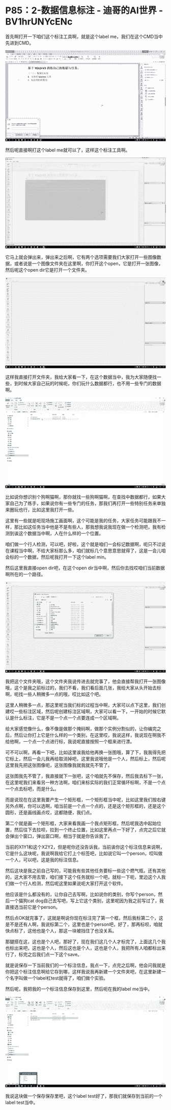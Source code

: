 # P85：2-数据信息标注 - 迪哥的AI世界 - BV1hrUNYcENc

首先啊打开一下咱们这个标注工具啊，就是这个label me，我们在这个CMD当中先进到CMD。

![](img/f352ce767114bbdaf444943b2c65ac44_1.png)

然后呢直接啊打这个label me就可以了，这样这个标注工具啊。

![](img/f352ce767114bbdaf444943b2c65ac44_3.png)

它马上就会弹出来，弹出来之后啊，它有两个选项需要我们大家打开一些图像数据，或者说是一个图像文件夹在这里啊，你打开这个open，它是打开一张图像，然后呢这个open dir它是打开一个文件夹。



![](img/f352ce767114bbdaf444943b2c65ac44_5.png)

这样我直接打开文件夹，我给大家看一下，在这个数据当中，我为大家随便找一些，到时候大家自己玩的时候呃，你们玩什么数据都行，也不用一些专门的数据啊。



![](img/f352ce767114bbdaf444943b2c65ac44_7.png)

比如说你想识别个狗啊猫啊，那你就找一些狗啊猫啊，在查找中数据都行，如果大家自己为了练手，如果说你有一些专门的任务，那我们再打开一些特别任务来单独来圈玩也行，比如这里我打开一些。

这里有一些就是呃现场施工画面啊，这个可能是我的任务，大家任务可能跟我不一样，那比如这任务当中他是不是有些人，那我想我说我现在做一个检测吧，我有检测到诶这个数据当中啊，人在什么样的一个位置。

咱们做一个行人检测，可以吧，好啦，这个就是咱们一会标记数据啊，呃只不过说在课程当中啊，不给大家标那么多，咱们就标几个意思意思就得了，这是一会儿咱会标的一个数据，然后呢我打开一下这个label min。

然后这里我直接open dir吧，在这个open dir当中啊，然后你去找哎咱们当前数据啊所在的一个路径。



![](img/f352ce767114bbdaf444943b2c65ac44_9.png)

我把这个文件夹哦，这个文件夹我说传进去就完事了，他会直接帮我打开一张图像哦，这个是我之前标过的，我们不看，我们看后面几张，我给大家从头开始去标啊，呃找一些人稍微多一点的哦，哎比如这个吧。

这里人稍微多一点，那这里呢当我们标的过程当中啊，大家可以点下这里，我们创建哎一些标注区域，然后呢创建标注区域啊，大家可以看一下，一开始的时候它默认是什么标注，它是不是一个点一个点要连成一个区域啊。

给大家感觉像什么，像不像是做那个掩码啊，做那个实例分割似的，让你编完之后，然后让你打上它是什么样的一个类别，在这里哎，我说这样，我说现在啊我不给他啊，一个点一个点进行标，我说呢直接按照一个框来进行漂。

可不可以啊，再看一下吧，比如这里诶我给他再换一张图哦，算了下，我我得先把它标上，然后一会儿我再给取消掉吧，这里我说哦他是一个人，然后标上，然后呢这里我先把这张图像呃，这张图像我就我就先不管了。

这张图我先不管了，我直接就下一张吧，这个咱就先不保存，然后我去标下一张，在这里呢我们来看另一种方法啊，咱们来标实际的我们正常循环标啊，不是一个点一个点去标吧，而是什么。

而是说现在在这里我要产生一个矩形框，一个矩形框当中呢，比如这里我们按右键另外点啊，你可以选啊，咱当前是一个点一个点的，还是这个矩形框的，还是这个圆形，还是画线画点哎，这都随便，我们点。

第二个就是画一个矩形框，大家来看我画一个我点矩形框，然后呢我选中起始位置，然后往下去拉呗，拉到一个终止位置，比如这里再点一下好了，点完之后它就会弹出个窗口，弹出窗口啊，相当于就是你告诉我了。

当前的X1Y1和这个X2Y2，但是呢你还没告诉我，当前诶你这个标注信息来说啊，它是什么这块呢，我说啊我给它打上个标签吧，比如说它叫一个person，哎叫做一个人，可以吧，这是我的标注信息。

然后这块是我之前自己写的，可能我有些其他任务要标一些这个燃气瓶，还有其他的，这大家不用去管，咱们接下这个任务就标一个吧，就标一下呃，里边这个人我们做一个行人检测，然后呢这里如果说呃大家打开这个软件。

他应该是什么都没有的，让你自己去写啊，比如说你的类别，你写个person，然后一个猫狗cat dog自己去写吧，写上它这个类别，这里呢因为我之前写过了，我直接选当前它是个person。

然后点OK就完事了，这就是啊说你现在标注完了第一个框，然后我标第二个，这是不是还有人啊，我说标第二个，这里也是个person吧，好了，那再标呗，咱就快点标了，这他也是个人，那这一块被挡住了也没关系。

那腿搭在这，这也是个人吧，那好了，现在我们这几个人才标完了，上面这几个我也标出来吧，这也是个人，然后这也是个人，这也是个人，我把所有人咱都标出来行了，标完之后我们点一下这个save。

就是说保存一下当前我们的一个标注信息，我点一下，点完之后啊，他会问我就是你把这个标注信息啊给它存到哪，这样我说我再新建一个文件夹吧，在这里新建一个名字叫做一个label杠test就得了，咱们做个实验。

然后呢，我把我的一个标注信息保存到这里，然后呃在我的label me当中。

![](img/f352ce767114bbdaf444943b2c65ac44_11.png)

我说这块做一个保存保存里吧，这个label test好了，那我们就保存到当前的一个label test当中。

